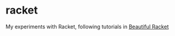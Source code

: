 # racket

My experiments with Racket, following tutorials in [Beautiful Racket](https://beautifulracket.com/)
